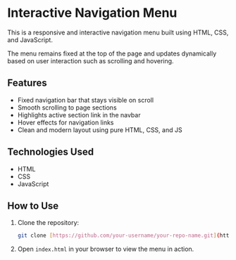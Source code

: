 # Interactive Navigation Menu

This is a responsive and interactive navigation menu built using HTML, CSS, and JavaScript.

The menu remains fixed at the top of the page and updates dynamically based on user interaction such as scrolling and hovering.

## Features

- Fixed navigation bar that stays visible on scroll
- Smooth scrolling to page sections
- Highlights active section link in the navbar
- Hover effects for navigation links
- Clean and modern layout using pure HTML, CSS, and JS

## Technologies Used

- HTML
- CSS
- JavaScript

## How to Use

1. Clone the repository:
   ```bash
   git clone [https://github.com/your-username/your-repo-name.git](https://github.com/AyanMujawar/PRODIGY_WD_01-Responsive-Landing-Page.git)
   ```
2. Open ```index.html``` in your browser to view the menu in action.
